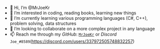 - 👋 Hi, I’m @MrJoeKr
- 👀 I’m interested in coding, reading books, learning new things
- 🌱 I’m currently learning various programming languages (C#, C++), problem solving, data structures
- 💞️ I’m looking to collaborate on a more complex project in any language
- 📫 Reach me through my *GitHub*: [``MrJoeKr``](https://github.com/MrJoeKr) or *Discord* ``Joe_#8589``(https://discord.com/users/337972505748832257)

<!---
MrJoeKr/MrJoeKr is a ✨ special ✨ repository because its `README.md` (this file) appears on your GitHub profile.
You can click the Preview link to take a look at your changes.
--->
